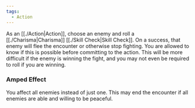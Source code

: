 ```yaml
---
tags:
  - Action
---
```

As an [[./Action|Action]], choose an enemy and roll a [[./Charisma|Charisma]] [[./Skill Check|Skill Check]]. On a success, that enemy will flee the encounter or otherwise stop fighting. You are allowed to know if this is possible before committing to the action. This will be more difficult if the enemy is winning the fight, and you may not even be required to roll if you are winning.

### Amped Effect
You affect all enemies instead of just one. This may end the encounter if all enemies are able and willing to be peaceful.